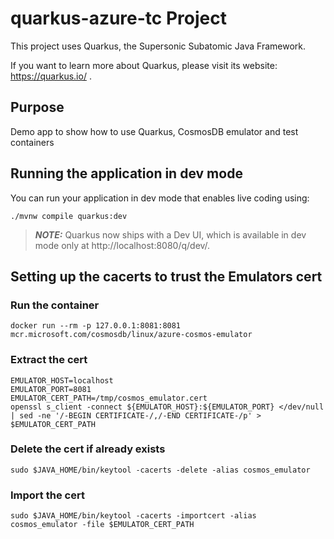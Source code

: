# quarkus-azure-tc Project

This project uses Quarkus, the Supersonic Subatomic Java Framework.

If you want to learn more about Quarkus, please visit its website: https://quarkus.io/ .

## Purpose
Demo app to show how to use Quarkus, CosmosDB emulator and test containers

## Running the application in dev mode

You can run your application in dev mode that enables live coding using:
```shell script
./mvnw compile quarkus:dev
```

> **_NOTE:_**  Quarkus now ships with a Dev UI, which is available in dev mode only at http://localhost:8080/q/dev/.

## Setting up the cacerts to trust the Emulators cert

### Run the container 
```
docker run --rm -p 127.0.0.1:8081:8081 mcr.microsoft.com/cosmosdb/linux/azure-cosmos-emulator
```

### Extract the cert
```
EMULATOR_HOST=localhost
EMULATOR_PORT=8081
EMULATOR_CERT_PATH=/tmp/cosmos_emulator.cert
openssl s_client -connect ${EMULATOR_HOST}:${EMULATOR_PORT} </dev/null | sed -ne '/-BEGIN CERTIFICATE-/,/-END CERTIFICATE-/p' > $EMULATOR_CERT_PATH
```
### Delete the cert if already exists
```
sudo $JAVA_HOME/bin/keytool -cacerts -delete -alias cosmos_emulator
```
### Import the cert
```
sudo $JAVA_HOME/bin/keytool -cacerts -importcert -alias cosmos_emulator -file $EMULATOR_CERT_PATH
```


